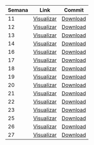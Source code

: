 Semana | Link | Commit 
------ | ------ | ------ 
11  | [Visualizar](https://github.com/treinaweb/multistack-ediaristas-api-nestjs/tree/semana11)  | [Download](https://github.com/treinaweb/multistack-ediaristas-api-nestjs/archive/refs/heads/semana11.zip)
12  | [Visualizar](https://github.com/treinaweb/multistack-ediaristas-api-nestjs/tree/semana12)  | [Download](https://github.com/treinaweb/multistack-ediaristas-api-nestjs/archive/refs/heads/semana12.zip) 
13  | [Visualizar](https://github.com/treinaweb/multistack-ediaristas-api-nestjs/tree/semana13)  | [Download](https://github.com/treinaweb/multistack-ediaristas-api-nestjs/archive/refs/heads/semana13.zip) 
14  | [Visualizar](https://github.com/treinaweb/multistack-ediaristas-api-nestjs/tree/semana14)  | [Download](https://github.com/treinaweb/multistack-ediaristas-api-nestjs/archive/refs/heads/semana14.zip) 
16  | [Visualizar](https://github.com/treinaweb/multistack-ediaristas-api-nestjs/tree/semana16)  | [Download](https://github.com/treinaweb/multistack-ediaristas-api-nestjs/archive/refs/heads/semana16.zip)
17  | [Visualizar](https://github.com/treinaweb/multistack-ediaristas-api-nestjs/tree/semana17)  | [Download](https://github.com/treinaweb/multistack-ediaristas-api-nestjs/archive/refs/heads/semana17.zip)
18  | [Visualizar](https://github.com/treinaweb/multistack-ediaristas-api-nestjs/tree/semana18)  | [Download](https://github.com/treinaweb/multistack-ediaristas-api-nestjs/archive/refs/heads/semana18.zip) 
19  | [Visualizar](https://github.com/treinaweb/multistack-ediaristas-api-nestjs/tree/semana19)  | [Download](https://github.com/treinaweb/multistack-ediaristas-api-nestjs/archive/refs/heads/semana19.zip)
20  | [Visualizar](https://github.com/treinaweb/multistack-ediaristas-api-nestjs/tree/semana20)  | [Download](https://github.com/treinaweb/multistack-ediaristas-api-nestjs/archive/refs/heads/semana20.zip)
21  | [Visualizar](https://github.com/treinaweb/multistack-ediaristas-api-nestjs/tree/semana21)  | [Download](https://github.com/treinaweb/multistack-ediaristas-api-nestjs/archive/refs/heads/semana21.zip) 
22  | [Visualizar](https://github.com/treinaweb/multistack-ediaristas-api-nestjs/tree/semana22)  | [Download](https://github.com/treinaweb/multistack-ediaristas-api-nestjs/archive/refs/heads/semana22.zip) 
23  | [Visualizar](https://github.com/treinaweb/multistack-ediaristas-api-nestjs/tree/semana23)  | [Download](https://github.com/treinaweb/multistack-ediaristas-api-nestjs/archive/refs/heads/semana23.zip) 
25  | [Visualizar](https://github.com/treinaweb/multistack-ediaristas-api-nestjs/tree/semana25)  | [Download](https://github.com/treinaweb/multistack-ediaristas-api-nestjs/archive/refs/heads/semana25.zip) 
26  | [Visualizar](https://github.com/treinaweb/multistack-ediaristas-api-nestjs/tree/semana26)  | [Download](https://github.com/treinaweb/multistack-ediaristas-api-nestjs/archive/refs/heads/semana26.zip)
27  | [Visualizar](https://github.com/treinaweb/multistack-ediaristas-api-nestjs/tree/semana27)  | [Download](https://github.com/treinaweb/multistack-ediaristas-api-nestjs/archive/refs/heads/semana27.zip) 
